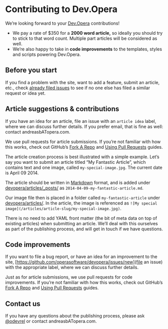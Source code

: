 # Contributing to Dev.Opera

We’re looking forward to your [Dev.Opera](http://dev.opera.com/) contributions!

- We pay a rate of $350 for a **2000 word article,** so ideally you should try to stick to that word count. Multiple part articles will be considered as well.
- We’re also happy to take in **code improvements** to the templates, styles and scripts powering Dev.Opera.

## Before you start

If you find a problem with the site, want to add a feature, submit an article, etc., check [already filed issues](https://github.com/operasoftware/devopera/issues) to see if no one else has filed a similar request or idea yet.

## Article suggestions & contributions

If you have an idea for an article, file an issue with an `article idea` label, where we can discuss further details. If you prefer email, that is fine as well: contact andreasbATopera.com.

We use pull requests for article submissions. If you’re not familiar with how this works, check out GitHub’s [Fork A Repo](https://help.github.com/articles/fork-a-repo) and [Using Pull Requests](https://help.github.com/articles/using-pull-requests) guides.

The article creation process is best illustrated with a simple example. Let’s say you want to submit an article titled “My Fantastic Article”, which contains text and one image, called `my-special-image.jpg`. The current date is April 09 2014.

The article should be written in [Markdown](http://en.wikipedia.org/wiki/Markdown) format, and is added under [devopera/articles/_posts/](https://github.com/operasoftware/devopera/tree/master/articles/_posts) as `2014-04-09-my-fantastic-article.md`.

Our image file then is placed in a folder called `my-fantastic-article` under [devopera/articles/](https://github.com/operasoftware/devopera/tree/master/articles). In the article, the image is referenced as `![My special image](/articles/article-slug/my-special-image.jpg)`.

There is no need to add YAML front matter (the bit of meta data on top of existing articles) when submitting an article. We’ll deal with this ourselves as part of the publishing process, and will get in touch if we have questions.

## Code improvements

If you want to file a bug report, or have an idea for an improvement to the site, [https://github.com/operasoftware/devopera/issues/new](file an issue) with the appropriate label, where we can discuss further details.

Just as for article submissions, we use pull requests for code improvements. If you’re not familiar with how this works, check out GitHub’s [Fork A Repo](https://help.github.com/articles/fork-a-repo) and [Using Pull Requests](https://help.github.com/articles/using-pull-requests) guides.

## Contact us

If you have any questions about the publishing process, please ask [@odevrel](https://twitter.com/odevrel) or contact andreasbATopera.com.
